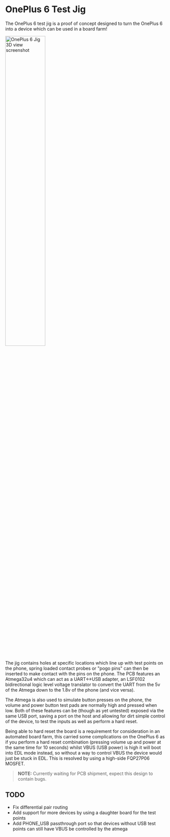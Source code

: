# OnePlus 6 Test Jig

The OnePlus 6 test jig is a proof of concept designed to turn the OnePlus 6 into a device which can be used in a board farm!

<img src="https://git.sr.ht/~calebccff/rptr-pcb/blob/main/images/pcb-screenshot.png" width="50%" alt="OnePlus 6 Jig 3D view screenshot"/>

The jig contains holes at specific locations which line up with test points on the phone, spring loaded contact probes or "pogo pins" can then be
inserted to make contact with the pins on the phone. The PCB features an Atmega32u4 which can act as a UART<->USB adapter, an LSF0102
bidirectional logic level voltage translator to convert the UART from the 5v of the Atmega down to the 1.8v of the phone (and vice versa).

The Atmega is also used to simulate button presses on the phone, the volume and power button test pads are normally high and pressed when low.
Both of these features can be (though as yet untested) exposed via the same USB port, saving a port on the host and allowing for dirt simple 
control of the device, to test the inputs as well as perform a hard reset.

Being able to hard reset the board is a requirement for consideration in an automated board farm, this carried some complications on the OnePlus 6
as if you perform a hard reset combination (pressing volume up and power at the same time for 10 seconds) whilst VBUS (USB power) is high it will 
boot into EDL mode instead, so without a way to control VBUS the device would just be stuck in EDL. This is resolved by using a high-side FQP27P06
MOSFET.

> **NOTE:** Currently waiting for PCB shipment, expect this design to contain bugs.

## TODO

* Fix differential pair routing
* Add support for more devices by using a daughter board for the test points
* Add PHONE_USB passthrough port so that devices without USB test points can still have VBUS be controlled by the atmega
